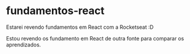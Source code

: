 # fundamentos-react
 Estarei revendo fundamentos em React com a Rocketseat :D


Estou revendo os fundamento em React de outra fonte para comparar os aprendizados.
